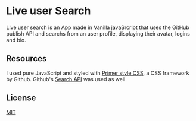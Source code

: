 # Live user Search

Live user search is an App made in Vanilla javaSrcript that uses the GitHub publish API and searchs from an user profile, displaying their avatar, logins and bio.

## Resources
I used pure JavaScript and styled with [Primer style CSS](https://primer.style/css/), a  CSS framework by Github.
Github's [Search API](https://docs.github.com/en/rest/reference/search) was used as well.

## License
[MIT](https://choosealicense.com/licenses/mit/)

